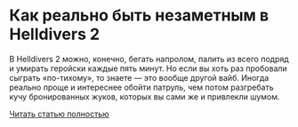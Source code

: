 # Как реально быть незаметным в Helldivers 2



В Helldivers 2 можно, конечно, бегать напролом, палить из всего подряд и умирать геройски каждые пять минут. Но если вы хоть раз пробовали сыграть «по-тихому», то знаете — это вообще другой вайб. Иногда реально проще и интереснее обойти патруль, чем потом разгребать кучу бронированных жуков, которых вы сами же и привлекли шумом.

[Читать статью полностью](https://xyberbara.com/gaming/sovershenstvuyem-skrytnost-v-helldivers-2-sovety/)
